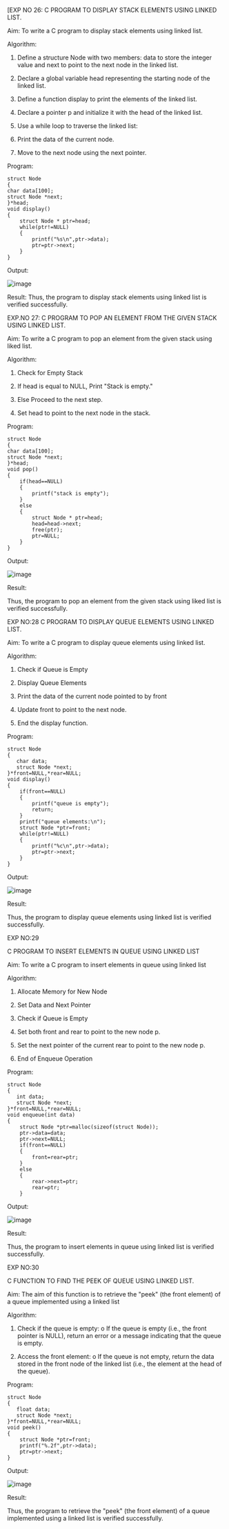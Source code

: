 [EXP NO 26:
 C PROGRAM TO DISPLAY STACK ELEMENTS USING LINKED LIST. 
 
Aim: To write a C program to display stack elements using linked list.

Algorithm:

1.	Define a structure Node with two members: data to store the integer value and next to point to the next node in the linked list.

2.	Declare a global variable head representing the starting node of the linked list.

3.	Define a function display to print the elements of the linked list.

4.	Declare a pointer p and initialize it with the head of the linked list.

5.	Use a while loop to traverse the linked list:

6.	Print the data of the current node.

7.	Move to the next node using the next pointer.
   
Program:
```
struct Node   
{  
char data[100];  
struct Node *next;  
}*head;  
void display()  
{  
    struct Node * ptr=head;
    while(ptr!=NULL)
    {
        printf("%s\n",ptr->data);
        ptr=ptr->next;
    }
}
```
Output:

![image](https://github.com/user-attachments/assets/241b7fae-cfa5-4130-8262-ae60123d8fb0)

Result: 
Thus, the program to display stack elements using linked list is verified successfully.

EXP.NO 27: 
C PROGRAM TO POP AN ELEMENT FROM THE GIVEN STACK USING LINKED LIST. 

Aim: To write a C program to pop an element from the given stack using liked list.

Algorithm:

1.	Check for Empty Stack

2.	If head is equal to NULL, Print "Stack is empty."

3.	Else Proceed to the next step.

4.	Set head to point to the next node in the stack.
   
Program:
```
struct Node   
{  
char data[100];  
struct Node *next;  
}*head;  
void pop()  
{ 
    if(head==NULL)
    {
        printf("stack is empty");
    }
    else
    {
        struct Node * ptr=head;
        head=head->next;
        free(ptr);
        ptr=NULL;
    }
}
```
Output:



![image](https://github.com/user-attachments/assets/bd134873-0576-4a6e-bf80-cb132acbc28c)

 
Result:

 Thus, the program to pop an element from the given stack using liked list is verified successfully.



EXP NO:28 
C PROGRAM TO DISPLAY QUEUE ELEMENTS USING LINKED LIST. 

Aim: To write a C program to display queue elements using linked list.

 Algorithm:
 
1.	Check if Queue is Empty

2.	Display Queue Elements

3.	Print the data of the current node pointed to by front

4.	Update front to point to the next node.

5.	End the display function.

Program:
```
struct Node
{
   char data;
   struct Node *next;
}*front=NULL,*rear=NULL;
void display()
{
    if(front==NULL)
    {
        printf("queue is empty");
        return;
    }
    printf("queue elements:\n");
    struct Node *ptr=front;
    while(ptr!=NULL)
    {
        printf("%c\n",ptr->data);
        ptr=ptr->next;
    }
}
```
Output:


 ![image](https://github.com/user-attachments/assets/4d1f0cc1-af50-450c-bdd3-42b3040ec36d)

Result: 

Thus, the program to display queue elements using linked list is verified successfully.

EXP NO:29

 C PROGRAM TO INSERT ELEMENTS IN QUEUE USING LINKED LIST
 
Aim: To write a C program to insert elements in queue using linked list

Algorithm:

1.	Allocate Memory for New Node

2.	Set Data and Next Pointer

3.	Check if Queue is Empty

4.	Set both front and rear to point to the new node p.

5.	Set the next pointer of the current rear to point to the new node p.

6.	End of Enqueue Operation
   
Program:
```
struct Node
{
   int data;
   struct Node *next;
}*front=NULL,*rear=NULL;
void enqueue(int data)
{
    struct Node *ptr=malloc(sizeof(struct Node));
    ptr->data=data;
    ptr->next=NULL;
    if(front==NULL)
    {
        front=rear=ptr;
    }
    else
    {
        rear->next=ptr;
        rear=ptr;
    }
```
Output:


![image](https://github.com/user-attachments/assets/36455dbc-fa88-4e27-9369-e18f52d8aca0)

 
Result:

 Thus, the program to insert elements in queue using linked list is verified successfully.
 
EXP NO:30 

C FUNCTION TO FIND THE PEEK OF QUEUE USING LINKED LIST.

Aim:
The aim of this function is to retrieve the "peek" (the front element) of a queue implemented using a linked list

Algorithm:

1.	Check if the queue is empty: o If the queue is empty (i.e., the front pointer is NULL), return an error or a message indicating that the queue is empty.

2.	Access the front element: o If the queue is not empty, return the data stored in the front node of the linked list (i.e., the element at the head of the queue).

Program:
```
struct Node
{
   float data;
   struct Node *next;
}*front=NULL,*rear=NULL;
void peek()
{
    struct Node *ptr=front;
    printf("%.2f",ptr->data);
    ptr=ptr->next;
}
```
Output:


![image](https://github.com/user-attachments/assets/4af8b7cc-75c5-490c-a4a1-db991a54a6ea)

 
Result:

Thus, the program to retrieve the "peek" (the front element) of a queue implemented using a linked list is verified successfully.
